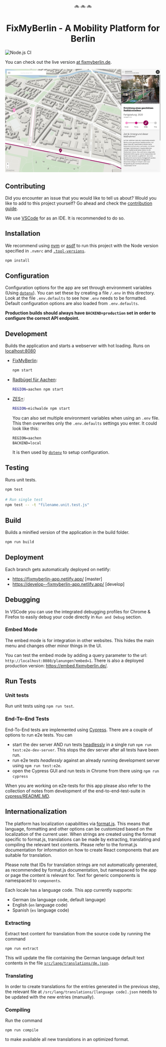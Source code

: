 <p align="center">🚲 🚲 🚲</p>
<h1 align="center">FixMyBerlin - A Mobility Platform for Berlin</h1>

![Node.js CI](https://github.com/FixMyBerlin/fixmy.frontend/workflows/Node.js%20CI/badge.svg?branch=develop)

You can check out the live version [at fixmyberlin.de](https://fixmyberlin.de/).

![fixmy screenshot](/fixmy-screenshot.png)

## Contributing

Did you encounter an issue that you would like to tell us about? Would you like
to add to this project yourself? Go ahead and check the
[contribution guide](CONTRIBUTING.md).

We use [VSCode](https://code.visualstudio.com/) for as an IDE. It is recommended to do so.

## Installation

We recommend using [nvm](https://github.com/nvm-sh/nvm) or [asdf](https://asdf-vm.com/) to run this project with the Node version specified in `.nvmrc` and [`.tool-versions`](.tool-versions).

```sh
npm install
```

## Configuration

Configuration options for the app are set through environment variables
(Using [`dotenv`](https://github.com/motdotla/dotenv)).
You can set these by creating a file `/.env` in this directory. Look at the file
`.env.defaults` to see how `.env` needs to be formatted. Default configuration
options are also loaded from `.env.defaults`.

**Production builds should always have `BACKEND=production` set in order to
configure the correct API endpoint.**

## Development

Builds the application and starts a webserver with hot loading.
Runs on [localhost:8080](http://localhost:8080/)

- [FixMyBerlin](https://fixmyberlin.de/):

  ```sh
  npm start
  ```

- [Radbügel für Aachen](https://radbuegel-aachen.de/):

  ```sh
  REGION=aachen npm start
  ```

- [ZES+](https://www.zesplus.de/):

  ```sh
  REGION=eichwalde npm start
  ```

  You can also set multiple environment variables when using an `.env` file. This then overwrites only the `.env.defaults` settings you enter. It could look like this:

  ```
  REGION=aachen
  BACKEND=local
  ```

  It is then used by [`dotenv`](https://www.npmjs.com/package/dotenv) to setup configuration.

## Testing

Runs unit tests.

```sh
npm test

# Run single test
npm test -- -t "filename.unit.test.js"
```

## Build

Builds a minified version of the application in the build folder.

```sh
npm run build
```

## Deployment

Each branch gets automatically deployed on netlify:

- https://fixmyberlin-app.netlify.app/ [master]
- https://develop--fixmyberlin-app.netlify.app/ [develop]

## Debugging

In VSCode you can use the integrated debugging profiles for Chrome & Firefox to easily debug your code directly in `Run and Debug` section.

### Embed Mode

The embed mode is for integration in other websites. This hides the main menu and changes other minor things in the UI.

You can test the embed mode by adding a query parameter to the url: `http://localhost:8080/planungen?embed=1`.
There is also a deployed production version: https://embed.fixmyberlin.de/.

## Run Tests

### Unit tests

Run unit tests using `npm run test`.

### End-To-End Tests

End-To-End tests are implemented using [Cypress](https://www.cypress.io/).
There are a couple of options to run e2e tests. You can

- start the dev server AND run tests
  [headlessly](https://blog.logrocket.com/introduction-to-headless-browser-testing-44b82310b27c/)
  in a single run `npm run test:e2e-dev-server`.
  This stops the dev server after all tests have been run.
- run e2e tests _headlessly_ against an already running development server using `npm run test:e2e`.
- open the Cypress GUI and run tests in Chrome from there using `npm run cypress`

When you are working on e2e-tests for this app please also refer to the
collection of notes from development of the end-to-end-test-suite in
[cypress/README.MD](cypress/README.MD).

## Internationalization

The platform has localization capabilities via [format.js](https://formatjs.io/).
This means that language, formatting and other options can be customized based
on the localization of the current user. When strings are created using the
format specific to format.js, translations can be made by extracting, translating
and compiling the relevant text contents. Please refer to the format.js documentation
for information on how to create React components that are suitable for translation.

Please note that IDs for translation strings are not automatically generated, as
recommended by format.js documentation, but namespaced to the app or page the
content is relevant for. Text for generic components is namespaced to `components`.

Each locale has a language code. This app currently supports:

- German (`de` language code, default language)
- English (`en` language code)
- Spanish (`es` language code)

### Extracting

Extract text content for translation from the source code by running the command

```
npm run extract
```

This will update the file containing the German language default text contents
in the file [`src/lang/translations/de.json`](https://github.com/FixMyBerlin/fixmy.frontend/blob/develop/src/lang/translations/de.json).

### Translating

In order to create translations for the entries generated in the previous step,
the relevant file at `/src/lang/translations/[language code].json` needs to be updated
with the new entries (manually).

### Compiling

Run the command

```
npm run compile
```

to make available all new translations in an optimized format.
